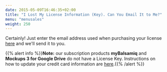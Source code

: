 ```yaml
---
date: 2015-05-09T16:46:35+02:00
title: "I Lost My License Information (Key). Can You Email It to Me?"
menu: "menusales"
weight: 250
---
```


Certainly! Just enter the email address used when purchasing your license [here](https://balsamiq.com/buy/lostkey) and we'll send it to you.

{{% alert info %}}**Note:** our subscription products **myBalsamiq** and **Mockups 3 for Google Drive** do not have a License Key. Instructions on how to update your credit card information are [here](/sales/updatecard/).{{% /alert %}}
